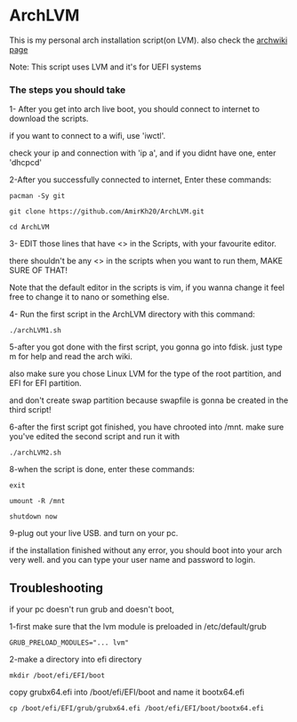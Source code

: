 # ArchLVM
This is my personal arch installation script(on LVM). also check the [archwiki page](https://wiki.archlinux.org/title/Install_Arch_Linux_on_LVM)

Note: This script uses LVM and it's for UEFI systems

### The steps you should take

1- After you get into arch live boot, you should connect to internet to download the scripts.

if you want to connect to a wifi, use 'iwctl'.

check your ip and connection with 'ip a', and if you didnt have one, enter 'dhcpcd'


2-After you successfully connected to internet, Enter these commands:

	pacman -Sy git

	git clone https://github.com/AmirKh20/ArchLVM.git

	cd ArchLVM


3- EDIT those lines that have <> in the Scripts, with your favourite editor.

   there shouldn't be any <> in the scripts when you want to run them, MAKE SURE OF THAT!

Note that the default editor in the scripts is vim, if you wanna change it feel free to change it to nano or something else.


4- Run the first script in the ArchLVM directory with this command:

	./archLVM1.sh

5-after you got done with the first script, you gonna go into fdisk. just type m for help and read the arch wiki.

also make sure you chose Linux LVM for the type of the root partition, and EFI for EFI partition.

and don't create swap partition because swapfile is gonna be created in the third script!

6-after the first script got finished, you have chrooted into /mnt. make sure you've edited the second script and run it with

	./archLVM2.sh

8-when the script is done, enter these commands:

	exit

	umount -R /mnt

	shutdown now
9-plug out your live USB. and turn on your pc.

if the installation finished without any error, you should boot into your arch very well. and you can type your user name and password to login.

## Troubleshooting

if your pc doesn't run grub and doesn't boot,

1-first make sure that the lvm module is preloaded
in /etc/default/grub

	GRUB_PRELOAD_MODULES="... lvm"

2-make a directory into efi directory

    mkdir /boot/efi/EFI/boot

copy grubx64.efi into /boot/efi/EFI/boot and name it bootx64.efi


   	cp /boot/efi/EFI/grub/grubx64.efi /boot/efi/EFI/boot/bootx64.efi

